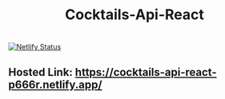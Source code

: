 # <div align="center">Cocktails-Api-React</div>

# <div align="center">

[![Netlify Status](https://api.netlify.com/api/v1/badges/12f7c8ce-23d2-48d2-9412-495321860f45/deploy-status)](https://app.netlify.com/sites/cocktails-api-react-p666r/deploys)

## Hosted Link: https://cocktails-api-react-p666r.netlify.app/

</div>
